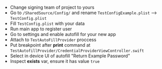 - Change signing team of project to yours
- Go to `/SharedSource/Config/` and rename `TestConfigExample.plist` --> `TestConfig.plist`
- Fill `TestConfig.plist` with your data
- Run main app to register user
- Go to settings and enable autofill for your new app
- Attach to `TestAutoFillProvider` proccess
- Put breakpoint after **print** command at `TestAutofillProvider/CredentialProviderViewController.swift`
- Select in device UI of autofill "Return Example Password"
- Inspect **exists** var, ensure it has value `true`
